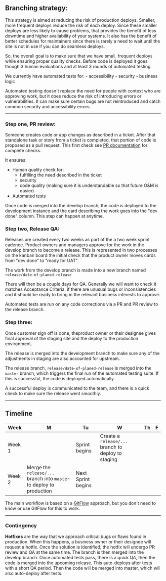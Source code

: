 ## Branching strategy:

This strategy is aimed at reducing the risk of production deploys. Smaller, more frequent deploys reduce the risk of each deploy. Since these smaller deploys are less likely to cause problems, that provides the benefit of less downtime and higher availability of your systems. It also has the benefit of better schedules for maintainers since there is rarely a need to wait until the site is not in use if you can do seamless deploys.

So, the overall goal is to make sure that we have small, frequent deploys while ensuring proper quality checks. Before code is deployed it goes though 3 human evaluations and at least 3 rounds of automated testing.

We currently have automated tests for:
        - accessibility
        - security
        - business logic

Automated testing doesn't replace the need for people with context who are approving work, but it does reduce the risk of introducing errors or vulnerabilities. It can make sure certain bugs are not reintroduced and catch common security and accessibility errors.

----

### Step one, PR review:

Someone creates code or app changes as described in a ticket. After that standalone task or story from a ticket is completed, that portion of code is proposed as a pull request. This first check see [PR documentation](https://github.com/usdoj-crt/crt-portal/blob/master/docs/pull_requests.md) for complete checks.

It ensures:
- Human quality check for:
    - fulfilling the need described in the ticket
    - security
    - code quality (making sure it is understandable so that future O&M is easier)
- Automated tests

Once code is merged into the develop branch, the code is deployed to the development instance and the card describing the work goes into the "dev done" column. This step can happen at anytime.


### Step two, Release QA:

Releases are created every two weeks as part of the a two week sprint cadence. Product owners and managers approve for the work in the develop branch to become a release. This is represented in two processes on the kanban board the initial check that the product owner moves cards from "dev done" to "ready for UAT".

The work from the develop branch is made into a new branch named `release/date-of-planed-release`

There will then be a couple days for QA. Generally we will want to check it matches Acceptance Criteria, if there are unusual bugs or inconsistencies and it should be ready to bring in the relevant business interests to approve.

Automated tests are run on any code corrections via a PR and PR review to the release branch.


### Step three:

 Once customer sign off is done, theproduct owner or their designee gives final approval of the staging site and the deploy to the production environment.

 The release is merged into the development branch to make sure any of the adjustments in staging are also accounted for upstream.

 The release branch, `release/date-of-planed-release` is merged into the `master` branch, which triggers the final run of the automated testing suite. If this is successful, the code is deployed automatically.

 A successful deploy is communicated to the team, and there is a quick check to make sure the release went smoothly.

----

## Timeline

Week |M |Tu |W |Th |F
--|--|--|--|--|--
Week 1 | |Sprint begins |Create a `release/...` branch to deploy to staging | |
Week 2 |Merge the `release/...` branch into `master` to deploy to production | Next Sprint begins| | |


The main workflow is based on a [GitFlow](https://danielkummer.github.io/git-flow-cheatsheet/) approach, but you don't need to know or use GitFlow for this to work.

----

### Contingency
**Hotfixes** are the way that we approach critical bugs or flaws found in production. When this happens, a business owner or their designee will request a hotfix. Once the solution is identified, the hotfix will undergo PR review and QA at the same time. The branch is then merged into the develop branch. Once automated tests pass, there is a quick QA, then the code is merged into the upcoming release. This auto-deploys after tests with a short QA period. Then the code will be merged into master, which will also auto-deploy after tests.

